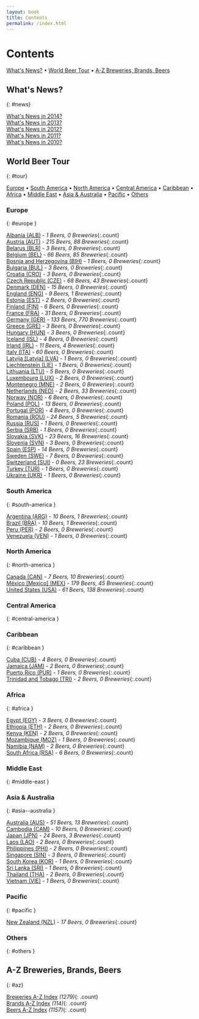```yaml
---
layout: book
title: Contents
permalink: /index.html
---
```


# Contents


[What's News?](#news) • [World Beer Tour](#tour) • [A-Z Breweries, Brands, Beers](#az)


## What's News?
{: #news}

[What's News in 2014?](2014.html)  <br>
[What's News in 2013?](2013.html)  <br>
[What's News in 2012?](2012.html)  <br>
[What's News in 2011?](2011.html)  <br>
[What's News in 2010?](2010.html)  <br>



## World Beer Tour
{: #tour}

[Europe](#europe) • [South America](#south-america) • [North America](#north-america) • [Central America](#central-america) • [Caribbean](#caribbean) • [Africa](#africa) • [Middle East](#middle-east) • [Asia & Australia](#asia--australia) • [Pacific](#pacific) • [Others](#others)



### Europe
{: #europe }

[Albania (ALB)](al.html) - _1 Beers, 0 Breweries_{:.count}  <br>
[Austria (AUT)](at.html) - _215 Beers, 88 Breweries_{:.count}  <br>
[Belarus (BLR)](by.html) - _3 Beers, 0 Breweries_{:.count}  <br>
[Belgium (BEL)](be.html) - _66 Beers, 85 Breweries_{:.count}  <br>
[Bosnia and Herzegovina (BIH)](ba.html) - _1 Beers, 0 Breweries_{:.count}  <br>
[Bulgaria (BUL)](bg.html) - _3 Beers, 0 Breweries_{:.count}  <br>
[Croatia (CRO)](hr.html) - _3 Beers, 0 Breweries_{:.count}  <br>
[Czech Republic (CZE)](cz.html) - _68 Beers, 43 Breweries_{:.count}  <br>
[Denmark (DEN)](dk.html) - _15 Beers, 0 Breweries_{:.count}  <br>
[England (ENG)](en.html) - _9 Beers, 1 Breweries_{:.count}  <br>
[Estonia (EST)](ee.html) - _2 Beers, 0 Breweries_{:.count}  <br>
[Finland (FIN)](fi.html) - _6 Beers, 0 Breweries_{:.count}  <br>
[France (FRA)](fr.html) - _31 Beers, 0 Breweries_{:.count}  <br>
[Germany (GER)](de.html) - _133 Beers, 770 Breweries_{:.count}  <br>
[Greece (GRE)](gr.html) - _3 Beers, 0 Breweries_{:.count}  <br>
[Hungary (HUN)](hu.html) - _3 Beers, 0 Breweries_{:.count}  <br>
[Iceland (ISL)](is.html) - _4 Beers, 0 Breweries_{:.count}  <br>
[Irland (IRL)](ie.html) - _11 Beers, 4 Breweries_{:.count}  <br>
[Italy (ITA)](it.html) - _60 Beers, 0 Breweries_{:.count}  <br>
[Latvija [Latvia] (LVA)](lv.html) - _1 Beers, 0 Breweries_{:.count}  <br>
[Liechtenstein (LIE)](li.html) - _1 Beers, 0 Breweries_{:.count}  <br>
[Lithuania (LTU)](lt.html) - _5 Beers, 0 Breweries_{:.count}  <br>
[Luxembourg (LUX)](lu.html) - _2 Beers, 0 Breweries_{:.count}  <br>
[Montenegro (MNE)](me.html) - _2 Beers, 0 Breweries_{:.count}  <br>
[Netherlands (NED)](nl.html) - _2 Beers, 33 Breweries_{:.count}  <br>
[Norway (NOR)](no.html) - _6 Beers, 0 Breweries_{:.count}  <br>
[Poland (POL)](pl.html) - _13 Beers, 0 Breweries_{:.count}  <br>
[Portugal (POR)](pt.html) - _4 Beers, 0 Breweries_{:.count}  <br>
[Romania (ROU)](ro.html) - _24 Beers, 5 Breweries_{:.count}  <br>
[Russia (RUS)](ru.html) - _1 Beers, 0 Breweries_{:.count}  <br>
[Serbia (SRB)](rs.html) - _1 Beers, 0 Breweries_{:.count}  <br>
[Slovakia (SVK)](sk.html) - _23 Beers, 16 Breweries_{:.count}  <br>
[Slovenia (SVN)](si.html) - _3 Beers, 0 Breweries_{:.count}  <br>
[Spain (ESP)](es.html) - _14 Beers, 0 Breweries_{:.count}  <br>
[Sweden (SWE)](se.html) - _7 Beers, 0 Breweries_{:.count}  <br>
[Switzerland (SUI)](ch.html) - _0 Beers, 23 Breweries_{:.count}  <br>
[Turkey (TUR)](tr.html) - _1 Beers, 0 Breweries_{:.count}  <br>
[Ukraine (UKR)](ua.html) - _1 Beers, 0 Breweries_{:.count}  <br>



### South America
{: #south-america }

[Argentina (ARG)](ar.html) - _10 Beers, 1 Breweries_{:.count}  <br>
[Brazil (BRA)](br.html) - _10 Beers, 1 Breweries_{:.count}  <br>
[Peru (PER)](pe.html) - _2 Beers, 0 Breweries_{:.count}  <br>
[Venezuela (VEN)](ve.html) - _1 Beers, 0 Breweries_{:.count}  <br>



### North America
{: #north-america }

[Canada (CAN)](ca.html) - _7 Beers, 10 Breweries_{:.count}  <br>
[México [Mexico] (MEX)](mx.html) - _179 Beers, 45 Breweries_{:.count}  <br>
[United States (USA)](us.html) - _61 Beers, 138 Breweries_{:.count}  <br>



### Central America
{: #central-america }




### Caribbean
{: #caribbean }

[Cuba (CUB)](cu.html) - _4 Beers, 0 Breweries_{:.count}  <br>
[Jamaica (JAM)](jm.html) - _2 Beers, 0 Breweries_{:.count}  <br>
[Puerto Rico (PUR)](pr.html) - _1 Beers, 0 Breweries_{:.count}  <br>
[Trinidad and Tobago (TRI)](tt.html) - _2 Beers, 0 Breweries_{:.count}  <br>



### Africa
{: #africa }

[Egypt (EGY)](eg.html) - _3 Beers, 0 Breweries_{:.count}  <br>
[Ethiopia (ETH)](et.html) - _2 Beers, 0 Breweries_{:.count}  <br>
[Kenya (KEN)](ke.html) - _2 Beers, 0 Breweries_{:.count}  <br>
[Mozambique (MOZ)](mz.html) - _1 Beers, 0 Breweries_{:.count}  <br>
[Namibia (NAM)](na.html) - _2 Beers, 0 Breweries_{:.count}  <br>
[South Africa (RSA)](za.html) - _6 Beers, 0 Breweries_{:.count}  <br>



### Middle East
{: #middle-east }




### Asia & Australia
{: #asia--australia }

[Australia (AUS)](au.html) - _51 Beers, 13 Breweries_{:.count}  <br>
[Cambodia (CAM)](kh.html) - _10 Beers, 0 Breweries_{:.count}  <br>
[Japan (JPN)](jp.html) - _24 Beers, 3 Breweries_{:.count}  <br>
[Laos (LAO)](la.html) - _2 Beers, 0 Breweries_{:.count}  <br>
[Philippines (PHI)](ph.html) - _2 Beers, 0 Breweries_{:.count}  <br>
[Singapore (SIN)](sg.html) - _3 Beers, 0 Breweries_{:.count}  <br>
[South Korea (KOR)](kr.html) - _1 Beers, 0 Breweries_{:.count}  <br>
[Sri Lanka (SRI)](lk.html) - _1 Beers, 0 Breweries_{:.count}  <br>
[Thailand (THA)](th.html) - _2 Beers, 0 Breweries_{:.count}  <br>
[Vietnam (VIE)](vn.html) - _1 Beers, 0 Breweries_{:.count}  <br>



### Pacific
{: #pacific }

[New Zealand (NZL)](nz.html) - _17 Beers, 0 Breweries_{:.count}  <br>



### Others
{: #others }




## A-Z Breweries, Brands, Beers
{: #az}


[Breweries A-Z Index](breweries.html) _(1279)_{: .count} <br>
[Brands A-Z Index](brands.html) _(114)_{: .count} <br>
[Beers A-Z Index](beers.html) _(1157)_{: .count}  <br>

